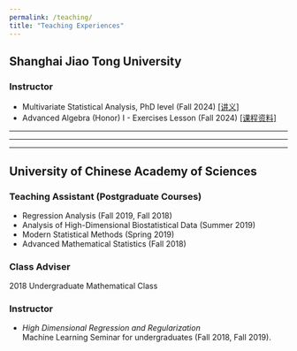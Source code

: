 ```yaml
---
permalink: /teaching/
title: "Teaching Experiences"
---
```


## Shanghai Jiao Tong University

### Instructor
- Multivariate Statistical Analysis, PhD level (Fall 2024) [[讲义]](https://pan.baidu.com/s/1xvWPyaKUxGy_DKIfLCzG-Q)
- Advanced Algebra (Honor) I - Exercises Lesson (Fall 2024) [[课程资料]](https://pan.baidu.com/s/1sXqqdq8pAEJabDaCs7M8ww)


- - -
    
- - -
    
     
- - -
## University of Chinese Academy of Sciences

### Teaching Assistant (Postgraduate Courses)
- Regression Analysis (Fall 2019, Fall 2018)
- Analysis of High-Dimensional Biostatistical Data (Summer 2019) 
- Modern Statistical Methods (Spring 2019)  
- Advanced Mathematical Statistics (Fall 2018)

### Class Adviser
2018 Undergraduate Mathematical Class

### Instructor
- *High Dimensional Regression and Regularization*  
Machine Learning Seminar for undergraduates (Fall 2018, Fall 2019).  



